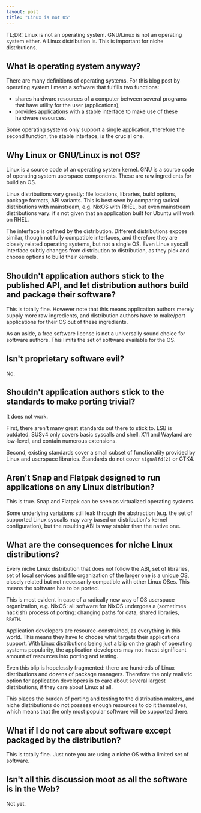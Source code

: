 ```yaml
---
layout: post
title: "Linux is not OS"
---
```

TL;DR: Linux is not an operating system. GNU/Linux is not an operating system
either. A Linux distribution is. This is important for niche distrbutions.

## What is operating system anyway?

There are many definitions of operating systems. For this blog post by operating
system I mean a software that fulfills two functions:
- shares hardware resources of a computer between several programs that have
  utility for the user (applications),
- provides applications with a stable interface to make use of these hardware
  resources.

Some operating systems only support a single application, therefore the second
function, the stable interface, is the crucial one.

## Why Linux or GNU/Linux is not OS?

Linux is a source code of an operating system kernel. GNU is a source code of
operating system userspace components. These are raw ingredients for build an
OS.

Linux distributions vary greatly: file locations, libraries, build options,
package formats, ABI variants. This is best seen by comparing radical
distributions with mainstream, e.g. NixOS with RHEL, but even mainstream
distributions vary: it's not given that an application built for Ubuntu will
work on RHEL.

The interface is defined by the distribution. Different distributions expose
similar, though not fully compatible interfaces, and therefore they are closely
related operating systems, but not a single OS. Even Linux syscall interface
subtly changes from distribution to distribution, as they pick and choose
options to build their kernels.

## Shouldn't application authors stick to the published API, and let distribution authors build and package their software?

This is totally fine. However note that this means application authors merely
supply more raw ingredients, and distribution authors have to make/port
applications for their OS out of these ingredients.

As an aside, a free software license is not a universally sound choice for
software authors. This limits the set of software available for the OS.

## Isn't proprietary software evil?

No.

## Shouldn't application authors stick to the standards to make porting trivial?

It does not work.

First, there aren't many great standards out there to stick to. LSB is outdated.
SUSv4 only covers basic syscalls and shell. X11 and Wayland are low-level, and
contain numerous extensions.

Second, existing standards cover a small subset of functionality provided by
Linux and userspace libraries. Standards do not cover `signalfd(2)` or GTK4.

## Aren't Snap and Flatpak designed to run applications on any Linux distribution?

This is true. Snap and Flatpak can be seen as virtualized operating systems.

Some underlying variations still leak through the abstraction (e.g. the set of
supported Linux syscalls may vary based on distribution's kernel configuration),
but the resulting ABI is way stabler than the native one.

## What are the consequences for niche Linux distributions?

Every niche Linux distribution that does not follow the ABI, set of libraries,
set of local services and file organization of the larger one is a unique OS,
closely related but not necessarily compatible with other Linux OSes. This means
the software has to be ported.

This is most evident in case of a radically new way of OS userspace
organization, e.g. NixOS: all software for NixOS undergoes a (sometimes hackish)
process of porting: changing paths for data, shared libraries, `RPATH`.

Application developers are resource-constrained, as everything in this world.
This means they have to choose what targets their applications support. With
Linux distributions being just a blip on the graph of operating systems
popularity, the application developers may not invest significant amount of
resources into porting and testing.

Even this blip is hopelessly fragmented: there are hundreds of Linux
distributions and dozens of package managers. Therefore the only realistic
option for application developers is to care about several largest
distributions, if they care about Linux at all.

This places the burden of porting and testing to the distribution makers, and
niche distributions do not possess enough resources to do it themselves, which
means that the only most popular software will be supported there.

## What if I do not care about software except packaged by the distribution?

This is totally fine. Just note you are using a niche OS with a limited set of
software.

## Isn't all this discussion moot as all the software is in the Web?

Not yet.
